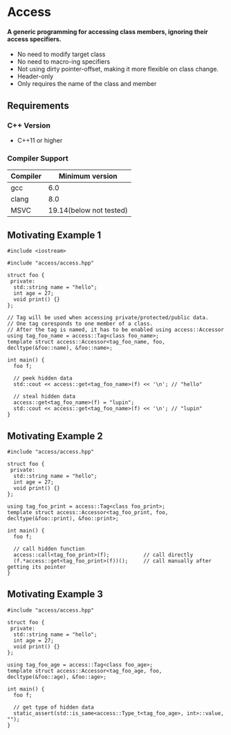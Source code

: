 # Access
#### A generic programming for accessing class members, ignoring their access specifiers.  

* No need to modify target class
* No need to macro-ing specifiers
* Not using dirty pointer-offset, making it more flexible on class change.
* Header-only
* Only requires the name of the class and member

## Requirements
### C++ Version
* C++11 or higher
### Compiler Support

| Compiler | Minimum version |
|----------|-----------------|
| gcc      |       6.0       |
| clang    |       8.0       |
| MSVC     |19.14(below not tested)|

## Motivating Example 1
```
#include <iostream>

#include "access/access.hpp"

struct foo {
 private:
  std::string name = "hello";
  int age = 27;
  void print() {}
};

// Tag will be used when accessing private/protected/public data.
// One tag coresponds to one member of a class.
// After the tag is named, it has to be enabled using access::Accessor
using tag_foo_name = access::Tag<class foo_name>;
template struct access::Accessor<tag_foo_name, foo, decltype(&foo::name), &foo::name>;

int main() {
  foo f;
  
  // peek hidden data
  std::cout << access::get<tag_foo_name>(f) << '\n'; // "hello"
  
  // steal hidden data
  access::get<tag_foo_name>(f) = "lupin";
  std::cout << access::get<tag_foo_name>(f) << '\n'; // "lupin"
}
```

## Motivating Example 2
```
#include "access/access.hpp"

struct foo {
 private:
  std::string name = "hello";
  int age = 27;
  void print() {}
};

using tag_foo_print = access::Tag<class foo_print>;
template struct access::Accessor<tag_foo_print, foo, decltype(&foo::print), &foo::print>;

int main() {
  foo f;
  
  // call hidden function
  access::call<tag_foo_print>(f);           // call directly
  (f.*access::get<tag_foo_print>(f))();     // call manually after getting its pointer
}
```

## Motivating Example 3
```
#include "access/access.hpp"

struct foo {
 private:
  std::string name = "hello";
  int age = 27;
  void print() {}
};

using tag_foo_age = access::Tag<class foo_age>;
template struct access::Accessor<tag_foo_age, foo, decltype(&foo::age), &foo::age>;

int main() {
  foo f;
  
  // get type of hidden data
  static_assert(std::is_same<access::Type_t<tag_foo_age>, int>::value, "");
}
```

